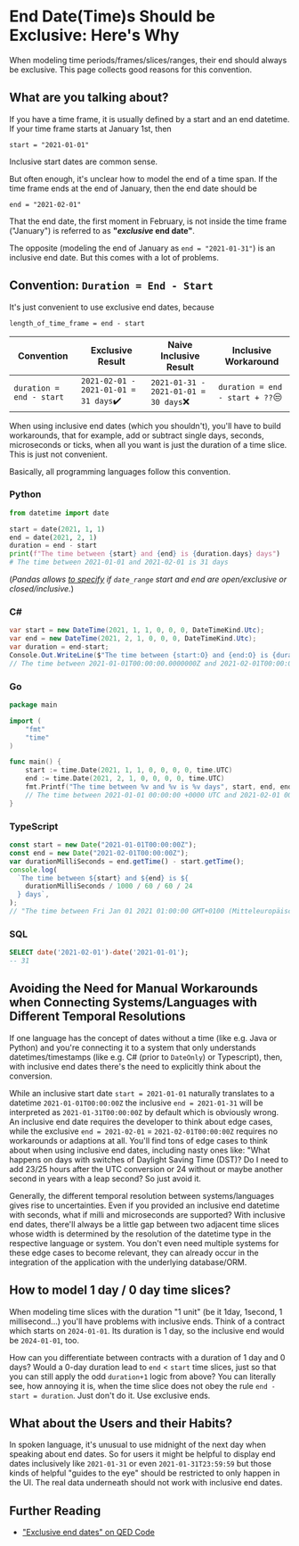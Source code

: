 # End Date(Time)s Should be Exclusive: Here's Why

When modeling time periods/frames/slices/ranges, their end should always be exclusive. This page collects good reasons for this convention.

## What are you talking about?

If you have a time frame, it is usually defined by a start and an end datetime. If your time frame starts at January 1st, then

```
start = "2021-01-01"
```

Inclusive start dates are common sense.

But often enough, it's unclear how to model the end of a time span.
If the time frame ends at the end of January, then the end date should be

```
end = "2021-02-01"
```

That the end date, the first moment in February, is not inside the time frame ("January") is referred to as **"_exclusive_ end date"**.

The opposite (modeling the end of January as `end = "2021-01-31"`) is an inclusive end date. But this comes with a lot of problems.

## Convention: `Duration = End - Start`

It's just convenient to use exclusive end dates, because

```
length_of_time_frame = end - start
```

| Convention               | Exclusive Result                      | Naive Inclusive Result                | Inclusive Workaround            |
| ------------------------ | ------------------------------------- | ------------------------------------- | ------------------------------- |
| `duration = end - start` | `2021-02-01 - 2021-01-01 = 31 days`✔️ | `2021-01-31 - 2021-01-01 = 30 days`❌ | `duration = end - start + ??`😒 |

When using inclusive end dates (which you shouldn't), you'll have to build workarounds, that for example, add or subtract single days, seconds, microseconds or ticks, when all you want is just the duration of a time slice.
This is just not convenient.

Basically, all programming languages follow this convention.

### Python

```python
from datetime import date

start = date(2021, 1, 1)
end = date(2021, 2, 1)
duration = end - start
print(f"The time between {start} and {end} is {duration.days} days")
# The time between 2021-01-01 and 2021-02-01 is 31 days
```

(_Pandas allows [to specify](https://pandas.pydata.org/pandas-docs/stable/reference/api/pandas.date_range.html) if `date_range` start and end are open/exclusive or closed/inclusive._)

### C#

```c#
var start = new DateTime(2021, 1, 1, 0, 0, 0, DateTimeKind.Utc);
var end = new DateTime(2021, 2, 1, 0, 0, 0, DateTimeKind.Utc);
var duration = end-start;
Console.Out.WriteLine($"The time between {start:O} and {end:O} is {duration.TotalDays} days");
// The time between 2021-01-01T00:00:00.0000000Z and 2021-02-01T00:00:00.0000000Z is 31 days
```

### Go

```go
package main

import (
	"fmt"
	"time"
)

func main() {
	start := time.Date(2021, 1, 1, 0, 0, 0, 0, time.UTC)
	end := time.Date(2021, 2, 1, 0, 0, 0, 0, time.UTC)
	fmt.Printf("The time between %v and %v is %v days", start, end, end.Sub(start).Hours()/24)
	// The time between 2021-01-01 00:00:00 +0000 UTC and 2021-02-01 00:00:00 +0000 UTC is 31 days
}
```

### TypeScript

```ts
const start = new Date("2021-01-01T00:00:00Z");
const end = new Date("2021-02-01T00:00:00Z");
var durationMilliSeconds = end.getTime() - start.getTime();
console.log(
  `The time between ${start} and ${end} is ${
    durationMilliSeconds / 1000 / 60 / 60 / 24
  } days`,
);
// "The time between Fri Jan 01 2021 01:00:00 GMT+0100 (Mitteleuropäische Normalzeit) and Mon Feb 01 2021 01:00:00 GMT+0100 (Mitteleuropäische Normalzeit) is 31 days"
```

### SQL

```sql
SELECT date('2021-02-01')-date('2021-01-01');
-- 31
```

## Avoiding the Need for Manual Workarounds when Connecting Systems/Languages with Different Temporal Resolutions

If one language has the concept of dates without a time (like e.g. Java or Python) and you're connecting it to a system that only understands datetimes/timestamps (like e.g. C# (prior to `DateOnly`) or Typescript), then, with inclusive end dates there's the need to explicitly think about the conversion.

While an inclusive start date `start = 2021-01-01` naturally translates to a datetime `2021-01-01T00:00:00Z` the inclusive `end = 2021-01-31` will be interpreted as `2021-01-31T00:00:00Z` by default which is obviously wrong. An inclusive end date requires the developer to think about edge cases, while the exclusive `end = 2021-02-01` = `2021-02-01T00:00:00Z` requires no workarounds or adaptions at all. You'll find tons of edge cases to think about when using inclusive end dates, including nasty ones like: "What happens on days with switches of Daylight Saving Time (DST)? Do I need to add 23/25 hours after the UTC conversion or 24 without or maybe another second in years with a leap second? So just avoid it.

Generally, the different temporal resolution between systems/languages gives rise to uncertainties.
Even if you provided an inclusive end datetime with seconds, what if milli and microseconds are supported?
With inclusive end dates, there'll always be a little gap between two adjacent time slices whose width is determined by the resolution of the datetime type in the respective language or system.
You don't even need multiple systems for these edge cases to become relevant, they can already occur in the integration of the application with the underlying database/ORM.

## How to model 1 day / 0 day time slices?

When modeling time slices with the duration "1 unit" (be it 1day, 1second, 1 millisecond...) you'll have problems with inclusive ends.
Think of a contract which starts on `2024-01-01`.
Its duration is 1 day, so the inclusive end would be `2024-01-01`, too.

How can you differentiate between contracts with a duration of 1 day and 0 days?
Would a 0-day duration lead to `end` < `start` time slices, just so that you can still apply the odd `duration+1` logic from above?
You can literally see, how annoying it is, when the time slice does not obey the rule `end - start = duration`.
Just don't do it. Use exclusive ends.

## What about the Users and their Habits?

In spoken language, it's unusual to use midnight of the next day when speaking about end dates.
So for users it might be helpful to display end dates inclusively like `2021-01-31` or even `2021-01-31T23:59:59` but those kinds of helpful "guides to the eye" should be restricted to only happen in the UI.
The real data underneath should not work with inclusive end dates.

## Further Reading

- ["Exclusive end dates" on QED Code](http://qedcode.com/content/exclusive-end-dates.html)
